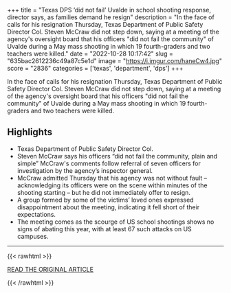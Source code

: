 +++
title = "Texas DPS ‘did not fail’ Uvalde in school shooting response, director says, as families demand he resign"
description = "In the face of calls for his resignation Thursday, Texas Department of Public Safety Director Col. Steven McCraw did not step down, saying at a meeting of the agency's oversight board that his officers \"did not fail the community\" of Uvalde during a May mass shooting in which 19 fourth-graders and two teachers were killed."
date = "2022-10-28 10:17:42"
slug = "635bac2612236c49a87c5e1d"
image = "https://i.imgur.com/haneCw4.jpg"
score = "2836"
categories = ['texas', 'department', 'dps']
+++

In the face of calls for his resignation Thursday, Texas Department of Public Safety Director Col. Steven McCraw did not step down, saying at a meeting of the agency's oversight board that his officers \"did not fail the community\" of Uvalde during a May mass shooting in which 19 fourth-graders and two teachers were killed.

## Highlights

- Texas Department of Public Safety Director Col.
- Steven McCraw says his officers “did not fail the community, plain and simple” McCraw's comments follow referral of seven officers for investigation by the agency’s inspector general.
- McCraw admitted Thursday that his agency was not without fault – acknowledging its officers were on the scene within minutes of the shooting starting – but he did not immediately offer to resign.
- A group formed by some of the victims’ loved ones expressed disappointment about the meeting, indicating it fell short of their expectations.
- The meeting comes as the scourge of US school shootings shows no signs of abating this year, with at least 67 such attacks on US campuses.

---

{{< rawhtml >}}
  <p class="article-category">
    <a target="_blank" href="https://www.cnn.com/2022/10/27/us/uvalde-texas-dps-steven-mccraw/index.html">READ THE ORIGINAL ARTICLE</a>
  </p>
{{< /rawhtml >}}

